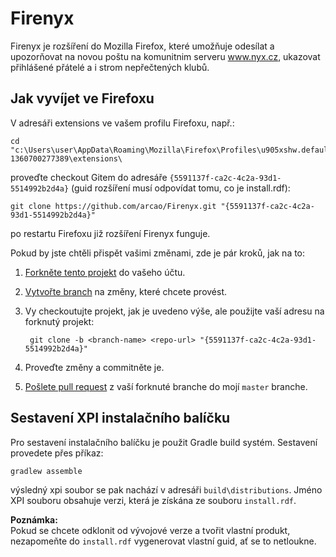 # Firenyx

Firenyx je rozšíření do Mozilla Firefox, které umožňuje odesílat a upozorňovat 
na novou poštu na komunitnim serveru www.nyx.cz, ukazovat přihlášené přátelé a i
strom nepřečtených klubů.

## Jak vyvíjet ve Firefoxu

V adresáři extensions ve vašem profilu Firefoxu, např.:

	cd "c:\Users\user\AppData\Roaming\Mozilla\Firefox\Profiles\u905xshw.default-1360700277389\extensions\

proveďte checkout Gitem do adresáře `{5591137f-ca2c-4c2a-93d1-5514992b2d4a}` (guid
rozšíření musí odpovídat tomu, co je install.rdf):

	git clone https://github.com/arcao/Firenyx.git "{5591137f-ca2c-4c2a-93d1-5514992b2d4a}"

po restartu Firefoxu již rozšíření Firenyx funguje.

Pokud by jste chtěli přispět vašimi změnami, zde je pár kroků, jak na to:

1. [Forkněte tento projekt][fork] do vašeho účtu.
2. [Vytvořte branch][branch] na změny, které chcete provést.
3. Vy checkoutujte projekt, jak je uvedeno výše, ale použijte vaší adresu na forknutý projekt:

		git clone -b <branch-name> <repo-url> "{5591137f-ca2c-4c2a-93d1-5514992b2d4a}"

4. Proveďte změny a commitněte je.
5. [Pošlete pull request][pr] z vaší forknuté branche do mojí `master` branche.

[fork]: http://help.github.com/forking/
[branch]: https://help.github.com/articles/creating-and-deleting-branches-within-your-repository
[pr]: http://help.github.com/pull-requests/


## Sestavení XPI instalačního balíčku

Pro sestavení instalačního balíčku je použit Gradle build systém. Sestavení 
provedete přes příkaz:

	gradlew assemble
	
výsledný xpi soubor se pak nachází v adresáři `build\distributions`. Jméno XPI
souboru obsahuje verzi, která je získána ze souboru `install.rdf`.

**Poznámka:**<br>
Pokud se chcete odklonit od vývojové verze a tvořit vlastní produkt, nezapomeňte
do `install.rdf` vygenerovat vlastní guid, ať se to netloukne. 


  
